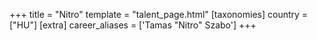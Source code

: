 +++
title = "Nitro"
template = "talent_page.html"
[taxonomies]
country = ["HU"]
[extra]
career_aliases = ['Tamas "Nitro" Szabo']
+++
